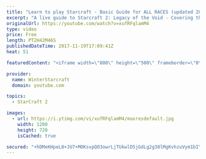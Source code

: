 ```yaml
---
title: "Learn to play Starcraft - Basic Guide for ALL RACES (updated 2017)"
excerpt: "A live guide to Starcraft 2: Legacy of the Void - Covering the basics and build orders for all of the races, and covering the important decisions to be made early in the game.  Not a step by step guide but a demonstration once you have the very basics of the units and races!"
originalUrl: https://youtube.com/watch?v=xufRFqlamM4
type: video
price: Free
length: PT2H42M46S
publishedDateTime: 2017-11-19T17:09:41Z
heat: 51

featuredContent: "<iframe width=\"800\" height=\"500\" frameborder=\"0\" src=\"https://www.youtube.com/embed/xufRFqlamM4\" allow=\"accelerometer; autoplay; encrypted-media; gyroscope; picture-in-picture\" allowfullscreen></iframe>"

provider:
  name: WinterStarcraft
  domain: youtube.com

topics:
  - StarCraft 2

images:
  - url: https://i.ytimg.com/vi/xufRFqlamM4/maxresdefault.jpg
    width: 1280
    height: 720
    isCached: true

secured: "+hDMeKHpeL8+JU7+MOKsvpQO3owrLjTUkwlD5jGdLg2g38lMgKvhzuVym1bIYCdRYBpKKutUNg/mS2RhxNBqkwHdxFOhnW0MVN6bY0NJ55F8B8+lHc+qndmYZomuMrQqYkaaiRZkfja0QVOqF5iBtKdfzo3eEN1pLcVFlyrL2dIhM5zdUymMp5cus/rEtGjO1jYqRB4vaFHWzEYSNNDcfVW9+mHDQUGwUkJv2LH4TtomGj3uj+GttolLhKv/hQCfs32tZMnU82Px9vbM0CqgGQ3B5ifqVEkBVF1ggl/rt0Q2ryBRTjLgZZ3eZnjSarcOYy4Oa+IWF9WWctiI2LgAyofL5BZK7LZU4E9MrP/uFCmuQ9NENSkTD2EMzsdHXMYQv1QZzuBQPRFHpsBQH2rfIZPF3WNOpdzX3Q9HGOZC7Z0dm4zdVVbFCnMOQ4hX0aMP;DKbIltgSCfXQzOyd9wGWZQ=="
---
```


